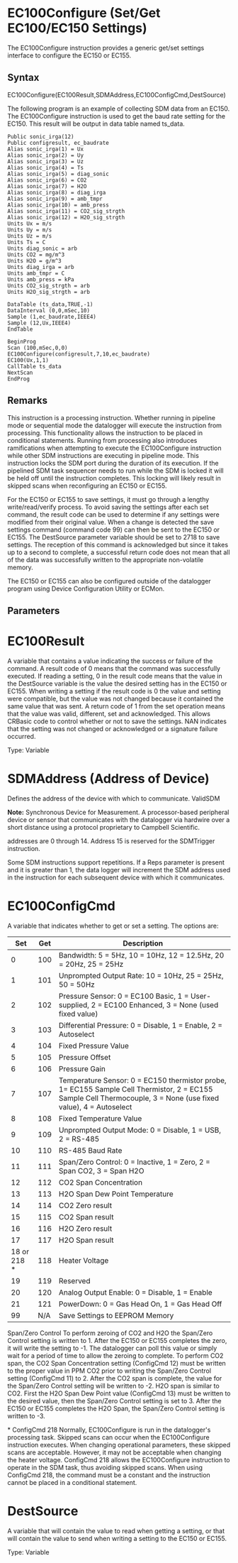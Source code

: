 # EC100Configure (Set/Get EC100/EC150 Settings)

The EC100Configure instruction provides a generic get/set settings interface to configure the EC150 or EC155.

## Syntax

EC100Configure(EC100Result,SDMAddress,EC100ConfigCmd,DestSource)

The following program is an example of collecting SDM data from an EC150. The EC100Configure instruction is used to get the baud rate setting for the EC150. This result will be output in data table named ts_data.

```
Public sonic_irga(12)
Public configresult, ec_baudrate
Alias sonic_irga(1) = Ux
Alias sonic_irga(2) = Uy
Alias sonic_irga(3) = Uz
Alias sonic_irga(4) = Ts
Alias sonic_irga(5) = diag_sonic
Alias sonic_irga(6) = CO2
Alias sonic_irga(7) = H2O
Alias sonic_irga(8) = diag_irga
Alias sonic_irga(9) = amb_tmpr
Alias sonic_irga(10) = amb_press
Alias sonic_irga(11) = CO2_sig_strgth
Alias sonic_irga(12) = H2O_sig_strgth
Units Ux = m/s
Units Uy = m/s
Units Uz = m/s
Units Ts = C
Units diag_sonic = arb
Units CO2 = mg/m^3
Units H2O = g/m^3
Units diag_irga = arb
Units amb_tmpr = C
Units amb_press = kPa
Units CO2_sig_strgth = arb
Units H2O_sig_strgth = arb

DataTable (ts_data,TRUE,-1)
DataInterval (0,0,mSec,10)
Sample (1,ec_baudrate,IEEE4)
Sample (12,Ux,IEEE4)
EndTable

BeginProg
Scan (100,mSec,0,0)
EC100Configure(configresult,7,10,ec_baudrate)
EC100(Ux,1,1)
CallTable ts_data
NextScan
EndProg
```

## Remarks

This instruction is a processing instruction. Whether running in pipeline mode or sequential mode the datalogger will execute the instruction from processing. This functionality allows the instruction to be placed in conditional statements. Running from processing also introduces ramifications when attempting to execute the EC100Configure instruction while other SDM instructions are executing in pipeline mode. This instruction locks the SDM port during the duration of its execution. If the pipelined SDM task sequencer needs to run while the SDM is locked it will be held off until the instruction completes. This locking will likely result in skipped scans when reconfiguring an EC150 or EC155.

For the EC150 or EC155 to save settings, it must go through a lengthy write/read/verify process. To avoid saving the settings after each set command, the result code can be used to determine if any settings were modified from their original value. When a change is detected the save settings command (command code 99) can then be sent to the EC150 or EC155. The DestSource parameter variable should be set to 2718 to save settings. The reception of this command is acknowledged but since it takes up to a second to complete, a successful return code does not mean that all of the data was successfully written to the appropriate non-volatile memory.

The EC150 or EC155 can also be configured outside of the datalogger program using Device Configuration Utility or ECMon.

## Parameters

# EC100Result

A variable that contains a value indicating the success or failure of the command. A result code of 0 means that the command was successfully executed. If reading a setting, 0 in the result code means that the value in the DestSource variable is the value the desired setting has in the EC150 or EC155. When writing a setting if the result code is 0 the value and setting were compatible, but the value was not changed because it contained the same value that was sent. A return code of 1 from the set operation means that the value was valid, different, set and acknowledged. This allows CRBasic code to control whether or not to save the settings. NAN indicates that the setting was not changed or acknowledged or a signature failure occurred.

Type: Variable

# SDMAddress (Address of Device)

Defines the address of the device with which to communicate. ValidSDM

**Note:** Synchronous Device for Measurement. A processor-based peripheral device or sensor that communicates with the datalogger via hardwire over a short distance using a protocol proprietary to Campbell Scientific.

addresses are 0 through 14. Address 15 is reserved for the SDMTrigger instruction.

Some SDM instructions support repetitions. If a Reps parameter is present and it is greater than 1, the data logger will increment the SDM address used in the instruction for each subsequent device with which it communicates.

# EC100ConfigCmd

A variable that indicates whether to get or set a setting. The options are:

| Set          | Get | Description                                                                                                                                                     |
| ------------ | --- | --------------------------------------------------------------------------------------------------------------------------------------------------------------- |
| 0            | 100 | Bandwidth: 5 = 5Hz, 10 = 10Hz, 12 = 12.5Hz, 20 = 20Hz, 25 = 25Hz                                                                                                |
| 1            | 101 | Unprompted Output Rate: 10 = 10Hz, 25 = 25Hz, 50 = 50Hz                                                                                                         |
| 2            | 102 | Pressure Sensor: 0 = EC100 Basic, 1 = User-supplied, 2 = EC100 Enhanced, 3 = None (used fixed value)                                                            |
| 3            | 103 | Differential Pressure: 0 = Disable, 1 = Enable, 2 = Autoselect                                                                                                  |
| 4            | 104 | Fixed Pressure Value                                                                                                                                            |
| 5            | 105 | Pressure Offset                                                                                                                                                 |
| 6            | 106 | Pressure Gain                                                                                                                                                   |
| 7            | 107 | Temperature Sensor: 0 = EC150 thermistor probe, 1= EC155 Sample Cell Thermistor, 2 = EC155 Sample Cell Thermocouple, 3 = None (use fixed value), 4 = Autoselect |
| 8            | 108 | Fixed Temperature Value                                                                                                                                         |
| 9            | 109 | Unprompted Output Mode: 0 = Disable, 1 = USB, 2 = RS-485                                                                                                        |
| 10           | 110 | RS-485 Baud Rate                                                                                                                                                |
| 11           | 111 | Span/Zero Control: 0 = Inactive, 1 = Zero, 2 = Span CO2, 3 = Span H2O                                                                                           |
| 12           | 112 | CO2 Span Concentration                                                                                                                                          |
| 13           | 113 | H2O Span Dew Point Temperature                                                                                                                                  |
| 14           | 114 | CO2 Zero result                                                                                                                                                 |
| 15           | 115 | CO2 Span result                                                                                                                                                 |
| 16           | 116 | H2O Zero result                                                                                                                                                 |
| 17           | 117 | H2O Span result                                                                                                                                                 |
| 18 or 218 \* | 118 | Heater Voltage                                                                                                                                                  |
| 19           | 119 | Reserved                                                                                                                                                        |
| 20           | 120 | Analog Output Enable: 0 = Disable, 1 = Enable                                                                                                                   |
| 21           | 121 | PowerDown: 0 = Gas Head On, 1 = Gas Head Off                                                                                                                    |
| 99           | N/A | Save Settings to EEPROM Memory                                                                                                                                  |

Span/Zero Control To perform zeroing of CO2 and H2O the Span/Zero Control setting is written to 1. After the EC150 or EC155 completes the zero, it will write the setting to -1. The datalogger can poll this value or simply wait for a period of time to allow the zeroing to complete. To perform CO2 span, the CO2 Span Concentration setting (ConfigCmd 12) must be written to the proper value in PPM CO2 prior to writing the Span/Zero Control setting (ConfigCmd 11) to 2. After the CO2 span is complete, the value for the Span/Zero Control setting will be written to -2. H2O span is similar to CO2. First the H2O Span Dew Point value (ConfigCmd 13) must be written to the desired value, then the Span/Zero Control setting is set to 3. After the EC150 or EC155 completes the H2O Span, the Span/Zero Control setting is written to -3.

\* ConfigCmd 218 Normally, EC100Configure is run in the datalogger's processing task. Skipped scans can occur when the EC100Configure instruction executes. When changing operational parameters, these skipped scans are acceptable. However, it may not be acceptable when changing the heater voltage. ConfigCmd 218 allows the EC100Configure instruction to operate in the SDM task, thus avoiding skipped scans. When using ConfigCmd 218, the command must be a constant and the instruction cannot be placed in a conditional statement.

# DestSource

A variable that will contain the value to read when getting a setting, or that will contain the value to send when writing a setting to the EC150 or EC155.

Type: Variable
